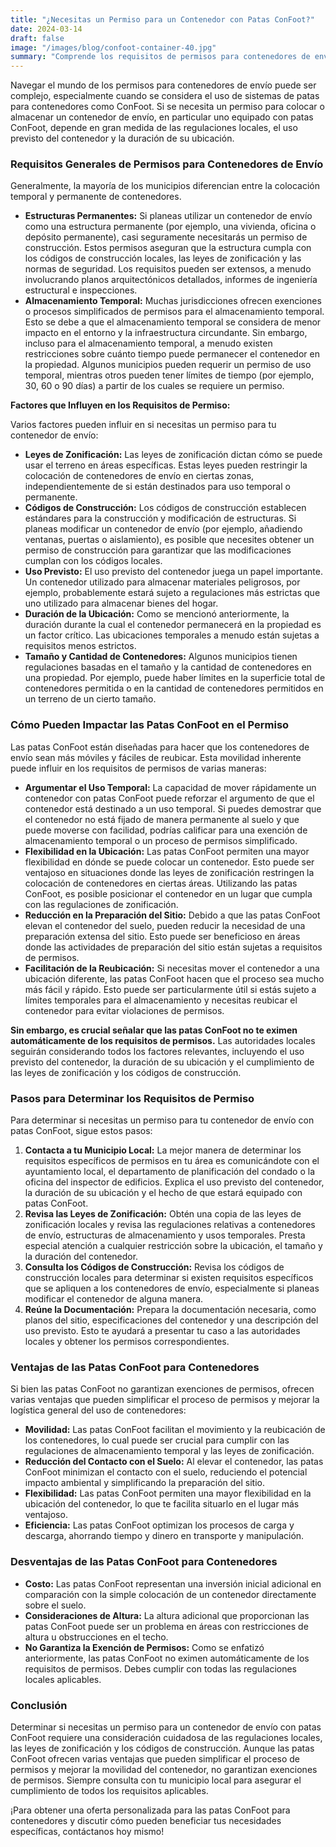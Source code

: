 ```yaml
---
title: "¿Necesitas un Permiso para un Contenedor con Patas ConFoot?"
date: 2024-03-14
draft: false
image: "/images/blog/confoot-container-40.jpg"
summary: "Comprende los requisitos de permisos para contenedores de envío con patas ConFoot. Aprende sobre la colocación temporal versus permanente y cómo ConFoot puede simplificar la logística."
---
```


Navegar el mundo de los permisos para contenedores de envío puede ser complejo, especialmente cuando se considera el uso de sistemas de patas para contenedores como ConFoot. Si se necesita un permiso para colocar o almacenar un contenedor de envío, en particular uno equipado con patas ConFoot, depende en gran medida de las regulaciones locales, el uso previsto del contenedor y la duración de su ubicación.

### Requisitos Generales de Permisos para Contenedores de Envío

Generalmente, la mayoría de los municipios diferencian entre la colocación temporal y permanente de contenedores.

*   **Estructuras Permanentes:** Si planeas utilizar un contenedor de envío como una estructura permanente (por ejemplo, una vivienda, oficina o depósito permanente), casi seguramente necesitarás un permiso de construcción. Estos permisos aseguran que la estructura cumpla con los códigos de construcción locales, las leyes de zonificación y las normas de seguridad. Los requisitos pueden ser extensos, a menudo involucrando planos arquitectónicos detallados, informes de ingeniería estructural e inspecciones.
*   **Almacenamiento Temporal:** Muchas jurisdicciones ofrecen exenciones o procesos simplificados de permisos para el almacenamiento temporal. Esto se debe a que el almacenamiento temporal se considera de menor impacto en el entorno y la infraestructura circundante. Sin embargo, incluso para el almacenamiento temporal, a menudo existen restricciones sobre cuánto tiempo puede permanecer el contenedor en la propiedad. Algunos municipios pueden requerir un permiso de uso temporal, mientras otros pueden tener límites de tiempo (por ejemplo, 30, 60 o 90 días) a partir de los cuales se requiere un permiso.

**Factores que Influyen en los Requisitos de Permiso:**

Varios factores pueden influir en si necesitas un permiso para tu contenedor de envío:

*   **Leyes de Zonificación:** Las leyes de zonificación dictan cómo se puede usar el terreno en áreas específicas. Estas leyes pueden restringir la colocación de contenedores de envío en ciertas zonas, independientemente de si están destinados para uso temporal o permanente.
*   **Códigos de Construcción:** Los códigos de construcción establecen estándares para la construcción y modificación de estructuras. Si planeas modificar un contenedor de envío (por ejemplo, añadiendo ventanas, puertas o aislamiento), es posible que necesites obtener un permiso de construcción para garantizar que las modificaciones cumplan con los códigos locales.
*   **Uso Previsto:** El uso previsto del contenedor juega un papel importante. Un contenedor utilizado para almacenar materiales peligrosos, por ejemplo, probablemente estará sujeto a regulaciones más estrictas que uno utilizado para almacenar bienes del hogar.
*   **Duración de la Ubicación:** Como se mencionó anteriormente, la duración durante la cual el contenedor permanecerá en la propiedad es un factor crítico. Las ubicaciones temporales a menudo están sujetas a requisitos menos estrictos.
*   **Tamaño y Cantidad de Contenedores:** Algunos municipios tienen regulaciones basadas en el tamaño y la cantidad de contenedores en una propiedad. Por ejemplo, puede haber límites en la superficie total de contenedores permitida o en la cantidad de contenedores permitidos en un terreno de un cierto tamaño.

### Cómo Pueden Impactar las Patas ConFoot en el Permiso

Las patas ConFoot están diseñadas para hacer que los contenedores de envío sean más móviles y fáciles de reubicar. Esta movilidad inherente puede influir en los requisitos de permisos de varias maneras:

*   **Argumentar el Uso Temporal:** La capacidad de mover rápidamente un contenedor con patas ConFoot puede reforzar el argumento de que el contenedor está destinado a un uso temporal. Si puedes demostrar que el contenedor no está fijado de manera permanente al suelo y que puede moverse con facilidad, podrías calificar para una exención de almacenamiento temporal o un proceso de permisos simplificado.
*   **Flexibilidad en la Ubicación:** Las patas ConFoot permiten una mayor flexibilidad en dónde se puede colocar un contenedor. Esto puede ser ventajoso en situaciones donde las leyes de zonificación restringen la colocación de contenedores en ciertas áreas. Utilizando las patas ConFoot, es posible posicionar el contenedor en un lugar que cumpla con las regulaciones de zonificación.
*   **Reducción en la Preparación del Sitio:** Debido a que las patas ConFoot elevan el contenedor del suelo, pueden reducir la necesidad de una preparación extensa del sitio. Esto puede ser beneficioso en áreas donde las actividades de preparación del sitio están sujetas a requisitos de permisos.
*   **Facilitación de la Reubicación:** Si necesitas mover el contenedor a una ubicación diferente, las patas ConFoot hacen que el proceso sea mucho más fácil y rápido. Esto puede ser particularmente útil si estás sujeto a límites temporales para el almacenamiento y necesitas reubicar el contenedor para evitar violaciones de permisos.

**Sin embargo, es crucial señalar que las patas ConFoot no te eximen automáticamente de los requisitos de permisos.** Las autoridades locales seguirán considerando todos los factores relevantes, incluyendo el uso previsto del contenedor, la duración de su ubicación y el cumplimiento de las leyes de zonificación y los códigos de construcción.

### Pasos para Determinar los Requisitos de Permiso

Para determinar si necesitas un permiso para tu contenedor de envío con patas ConFoot, sigue estos pasos:

1.  **Contacta a tu Municipio Local:** La mejor manera de determinar los requisitos específicos de permisos en tu área es comunicándote con el ayuntamiento local, el departamento de planificación del condado o la oficina del inspector de edificios. Explica el uso previsto del contenedor, la duración de su ubicación y el hecho de que estará equipado con patas ConFoot.
2.  **Revisa las Leyes de Zonificación:** Obtén una copia de las leyes de zonificación locales y revisa las regulaciones relativas a contenedores de envío, estructuras de almacenamiento y usos temporales. Presta especial atención a cualquier restricción sobre la ubicación, el tamaño y la duración del contenedor.
3.  **Consulta los Códigos de Construcción:** Revisa los códigos de construcción locales para determinar si existen requisitos específicos que se apliquen a los contenedores de envío, especialmente si planeas modificar el contenedor de alguna manera.
4.  **Reúne la Documentación:** Prepara la documentación necesaria, como planos del sitio, especificaciones del contenedor y una descripción del uso previsto. Esto te ayudará a presentar tu caso a las autoridades locales y obtener los permisos correspondientes.

### Ventajas de las Patas ConFoot para Contenedores

Si bien las patas ConFoot no garantizan exenciones de permisos, ofrecen varias ventajas que pueden simplificar el proceso de permisos y mejorar la logística general del uso de contenedores:

*   **Movilidad:** Las patas ConFoot facilitan el movimiento y la reubicación de los contenedores, lo cual puede ser crucial para cumplir con las regulaciones de almacenamiento temporal y las leyes de zonificación.
*   **Reducción del Contacto con el Suelo:** Al elevar el contenedor, las patas ConFoot minimizan el contacto con el suelo, reduciendo el potencial impacto ambiental y simplificando la preparación del sitio.
*   **Flexibilidad:** Las patas ConFoot permiten una mayor flexibilidad en la ubicación del contenedor, lo que te facilita situarlo en el lugar más ventajoso.
*   **Eficiencia:** Las patas ConFoot optimizan los procesos de carga y descarga, ahorrando tiempo y dinero en transporte y manipulación.

### Desventajas de las Patas ConFoot para Contenedores

*   **Costo:** Las patas ConFoot representan una inversión inicial adicional en comparación con la simple colocación de un contenedor directamente sobre el suelo.
*   **Consideraciones de Altura:** La altura adicional que proporcionan las patas ConFoot puede ser un problema en áreas con restricciones de altura u obstrucciones en el techo.
*   **No Garantiza la Exención de Permisos:** Como se enfatizó anteriormente, las patas ConFoot no eximen automáticamente de los requisitos de permisos. Debes cumplir con todas las regulaciones locales aplicables.

### Conclusión

Determinar si necesitas un permiso para un contenedor de envío con patas ConFoot requiere una consideración cuidadosa de las regulaciones locales, las leyes de zonificación y los códigos de construcción. Aunque las patas ConFoot ofrecen varias ventajas que pueden simplificar el proceso de permisos y mejorar la movilidad del contenedor, no garantizan exenciones de permisos. Siempre consulta con tu municipio local para asegurar el cumplimiento de todos los requisitos aplicables.

¡Para obtener una oferta personalizada para las patas ConFoot para contenedores y discutir cómo pueden beneficiar tus necesidades específicas, contáctanos hoy mismo!